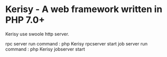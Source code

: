 Kerisy - A web framework written in PHP 7.0+
===========================================================

Kerisy use swoole http server.

rpc server run command : php Kerisy rpcserver start
job server run command : php Kerisy jobserver start
